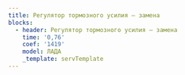 ```yaml
---
title: Регулятор тормозного усилия – замена
blocks:
  - header: Регулятор тормозного усилия – замена
    time: '0,76'
    coef: '1419'
    model: ЛАДА
    _template: servTemplate
---
```

        